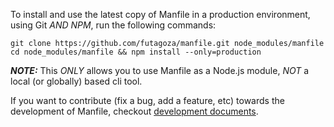 To install and use the latest copy of Manfile in a production environment, using Git _AND NPM_, run the following commands:

```shell
git clone https://github.com/futagoza/manfile.git node_modules/manfile
cd node_modules/manfile && npm install --only=production
```

_**NOTE:**_ This _ONLY_ allows you to use Manfile as a Node.js module, _NOT_ a local (or globally) based cli tool.

If you want to contribute (fix a bug, add a feature, etc) towards the development of Manfile, checkout [development documents](../development/README.md).
